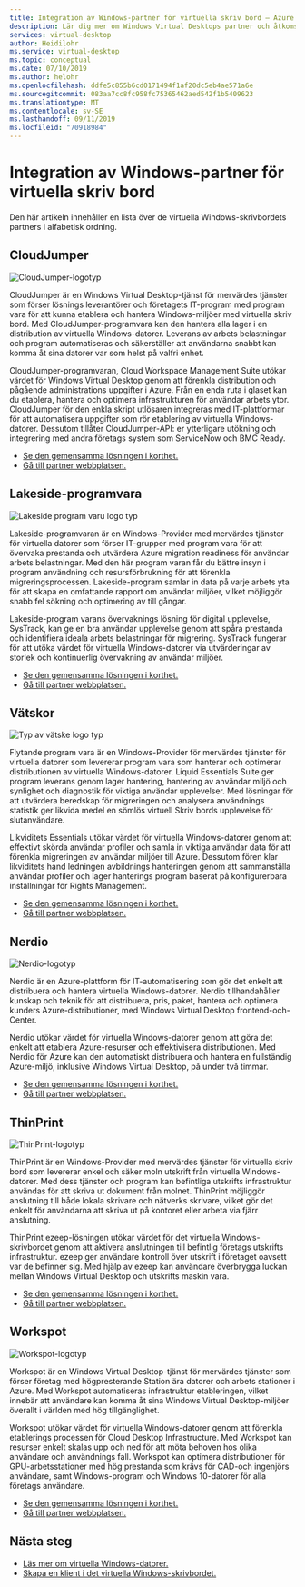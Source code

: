 ```yaml
---
title: Integration av Windows-partner för virtuella skriv bord – Azure
description: Lär dig mer om Windows Virtual Desktops partner och åtkomst till dokumentation om hur du integrerar med dem.
services: virtual-desktop
author: Heidilohr
ms.service: virtual-desktop
ms.topic: conceptual
ms.date: 07/10/2019
ms.author: helohr
ms.openlocfilehash: ddfe5c855b6cd0171494f1af20dc5eb4ae571a6e
ms.sourcegitcommit: 083aa7cc8fc958fc75365462aed542f1b5409623
ms.translationtype: MT
ms.contentlocale: sv-SE
ms.lasthandoff: 09/11/2019
ms.locfileid: "70918984"
---
```

# <a name="windows-virtual-desktop-partner-integrations"></a>Integration av Windows-partner för virtuella skriv bord

Den här artikeln innehåller en lista över de virtuella Windows-skrivbordets partners i alfabetisk ordning.

## <a name="cloudjumper"></a>CloudJumper

![CloudJumper-logotyp](./media/partners/cloudjumper.png)

CloudJumper är en Windows Virtual Desktop-tjänst för mervärdes tjänster som förser lösnings leverantörer och företagets IT-program med program vara för att kunna etablera och hantera Windows-miljöer med virtuella skriv bord. Med CloudJumper-programvara kan den hantera alla lager i en distribution av virtuella Windows-datorer. Leverans av arbets belastningar och program automatiseras och säkerställer att användarna snabbt kan komma åt sina datorer var som helst på valfri enhet.

CloudJumper-programvaran, Cloud Workspace Management Suite utökar värdet för Windows Virtual Desktop genom att förenkla distribution och pågående administrations uppgifter i Azure. Från en enda ruta i glaset kan du etablera, hantera och optimera infrastrukturen för användar arbets ytor. CloudJumper för den enkla skript utlösaren integreras med IT-plattformar för att automatisera uppgifter som rör etablering av virtuella Windows-datorer. Dessutom tillåter CloudJumper-API: er ytterligare utökning och integrering med andra företags system som ServiceNow och BMC Ready.

- [Se den gemensamma lösningen i korthet.](https://query.prod.cms.rt.microsoft.com/cms/api/am/binary/RE3p0Mg)
- [Gå till partner webbplatsen.](https://cloudjumper.com/wvd/)

## <a name="lakeside-software"></a>Lakeside-programvara

![Lakeside program varu logo typ](./media/partners/lakeside.png)

Lakeside-programvaran är en Windows-Provider med mervärdes tjänster för virtuella datorer som förser IT-grupper med program vara för att övervaka prestanda och utvärdera Azure migration readiness för användar arbets belastningar. Med den här program varan får du bättre insyn i program användning och resursförbrukning för att förenkla migreringsprocessen. Lakeside-program samlar in data på varje arbets yta för att skapa en omfattande rapport om användar miljöer, vilket möjliggör snabb fel sökning och optimering av till gångar.

Lakeside-program varans övervaknings lösning för digital upplevelse, SysTrack, kan ge en bra användar upplevelse genom att spåra prestanda och identifiera ideala arbets belastningar för migrering. SysTrack fungerar för att utöka värdet för virtuella Windows-datorer via utvärderingar av storlek och kontinuerlig övervakning av användar miljöer.

- [Se den gemensamma lösningen i korthet.](https://query.prod.cms.rt.microsoft.com/cms/api/am/binary/RE3oL8Q)
- [Gå till partner webbplatsen.](https://www.lakesidesoftware.com/assessments/wvd)

## <a name="liquidware"></a>Vätskor

![Typ av vätske logo typ](./media/partners/liquidware.png)

Flytande program vara är en Windows-Provider för mervärdes tjänster för virtuella datorer som levererar program vara som hanterar och optimerar distributionen av virtuella Windows-datorer. Liquid Essentials Suite ger program leverans genom lager hantering, hantering av användar miljö och synlighet och diagnostik för viktiga användar upplevelser. Med lösningar för att utvärdera beredskap för migreringen och analysera användnings statistik ger likvida medel en sömlös virtuell Skriv bords upplevelse för slutanvändare.

Likviditets Essentials utökar värdet för virtuella Windows-datorer genom att effektivt skörda användar profiler och samla in viktiga användar data för att förenkla migreringen av användar miljöer till Azure. Dessutom fören klar likviditets hand ledningen avbildnings hanteringen genom att sammanställa användar profiler och lager hanterings program baserat på konfigurerbara inställningar för Rights Management.

- [Se den gemensamma lösningen i korthet.](https://query.prod.cms.rt.microsoft.com/cms/api/am/binary/RE3oSY1)
- [Gå till partner webbplatsen.](https://www.liquidware.com/solutions/solutions-platform/microsoft)

## <a name="nerdio"></a>Nerdio

![Nerdio-logotyp](./media/partners/nerdio.png)

Nerdio är en Azure-plattform för IT-automatisering som gör det enkelt att distribuera och hantera virtuella Windows-datorer. Nerdio tillhandahåller kunskap och teknik för att distribuera, pris, paket, hantera och optimera kunders Azure-distributioner, med Windows Virtual Desktop frontend-och-Center.

Nerdio utökar värdet för virtuella Windows-datorer genom att göra det enkelt att etablera Azure-resurser och effektivisera distributionen. Med Nerdio för Azure kan den automatiskt distribuera och hantera en fullständig Azure-miljö, inklusive Windows Virtual Desktop, på under två timmar.

- [Se den gemensamma lösningen i korthet.](https://query.prod.cms.rt.microsoft.com/cms/api/am/binary/RE3p0Mh)
- [Gå till partner webbplatsen.](https://getnerdio.com/academy/windows-virtual-desktop-explained-for-msps/)

## <a name="thinprint"></a>ThinPrint

![ThinPrint-logotyp](./media/partners/thinprint.png)

ThinPrint är en Windows-Provider med mervärdes tjänster för virtuella skriv bord som levererar enkel och säker moln utskrift från virtuella Windows-datorer. Med dess tjänster och program kan befintliga utskrifts infrastruktur användas för att skriva ut dokument från molnet. ThinPrint möjliggör anslutning till både lokala skrivare och nätverks skrivare, vilket gör det enkelt för användarna att skriva ut på kontoret eller arbeta via fjärr anslutning.

ThinPrint ezeep-lösningen utökar värdet för det virtuella Windows-skrivbordet genom att aktivera anslutningen till befintlig företags utskrifts infrastruktur. ezeep ger användare kontroll över utskrift i företaget oavsett var de befinner sig. Med hjälp av ezeep kan användare överbrygga luckan mellan Windows Virtual Desktop och utskrifts maskin vara.

- [Se den gemensamma lösningen i korthet.](https://query.prod.cms.rt.microsoft.com/cms/api/am/binary/RE3oYas)
- [Gå till partner webbplatsen.](https://www.ezeep.com/wvd-printing)

## <a name="workspot"></a>Workspot

![Workspot-logotyp](./media/partners/workspot.png)

Workspot är en Windows Virtual Desktop-tjänst för mervärdes tjänster som förser företag med högpresterande Station ära datorer och arbets stationer i Azure. Med Workspot automatiseras infrastruktur etableringen, vilket innebär att användare kan komma åt sina Windows Virtual Desktop-miljöer överallt i världen med hög tillgänglighet.

Workspot utökar värdet för virtuella Windows-datorer genom att förenkla etablerings processen för Cloud Desktop Infrastructure. Med Workspot kan resurser enkelt skalas upp och ned för att möta behoven hos olika användare och användnings fall. Workspot kan optimera distributioner för GPU-arbetsstationer med hög prestanda som krävs för CAD-och ingenjörs användare, samt Windows-program och Windows 10-datorer för alla företags användare.

- [Se den gemensamma lösningen i korthet.](https://query.prod.cms.rt.microsoft.com/cms/api/am/binary/RE3oL8P)
- [Gå till partner webbplatsen.](https://www.workspot.com/wvd)

## <a name="next-steps"></a>Nästa steg

- [Läs mer om virtuella Windows-datorer.](overview.md)
- [Skapa en klient i det virtuella Windows-skrivbordet.](tenant-setup-azure-active-directory.md)
